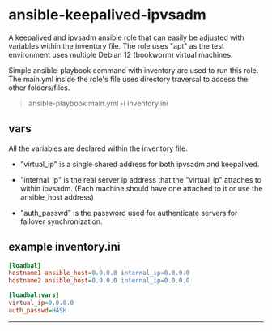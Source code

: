 # ansible-keepalived-ipvsadm
A keepalived and ipvsadm ansible role that can easily be adjusted with variables within the inventory file. The role uses "apt" as the test environment uses multiple Debian 12 (bookworm) virtual machines.

Simple ansible-playbook command with inventory are used to run this role. The main.yml inside the role's file uses directory traversal to access the other folders/files.
> ansible-playbook main.yml -i inventory.ini

## vars
All the variables are declared within the inventory file.

- "virtual_ip" is a single shared address for both ipvsadm and keepalived.

- "internal_ip" is the real server ip address that the "virtual_ip" attaches to within ipvsadm. (Each machine should have one attached to it or use the ansible_host address)

- "auth_passwd" is the password used for authenticate servers for failover synchronization.

## example inventory.ini
```ini
[loadbal]
hostname1 ansible_host=0.0.0.0 internal_ip=0.0.0.0
hostname2 ansible_host=0.0.0.0 internal_ip=0.0.0.0

[loadbal:vars]
virtual_ip=0.0.0.0
auth_passwd=HASH
```
---


